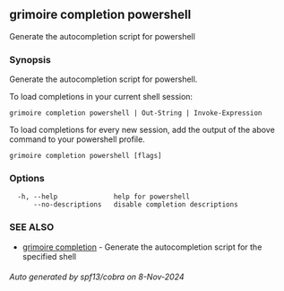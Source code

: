 ## grimoire completion powershell

Generate the autocompletion script for powershell

### Synopsis

Generate the autocompletion script for powershell.

To load completions in your current shell session:

	grimoire completion powershell | Out-String | Invoke-Expression

To load completions for every new session, add the output of the above command
to your powershell profile.


```
grimoire completion powershell [flags]
```

### Options

```
  -h, --help              help for powershell
      --no-descriptions   disable completion descriptions
```

### SEE ALSO

* [grimoire completion](grimoire_completion.md)	 - Generate the autocompletion script for the specified shell

###### Auto generated by spf13/cobra on 8-Nov-2024
